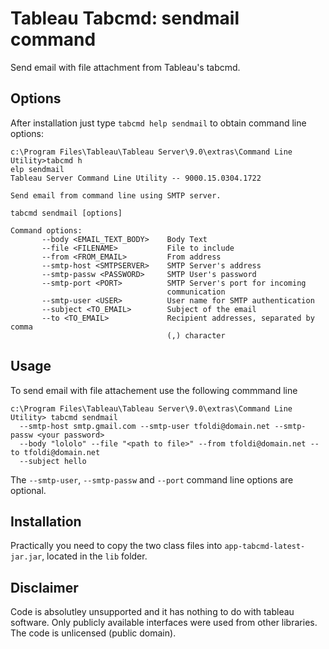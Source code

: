 # Tableau Tabcmd: sendmail command

Send email with file attachment from Tableau's tabcmd.

## Options

After installation just type `tabcmd help sendmail` to obtain command line options:

    c:\Program Files\Tableau\Tableau Server\9.0\extras\Command Line Utility>tabcmd h
    elp sendmail
    Tableau Server Command Line Utility -- 9000.15.0304.1722

    Send email from command line using SMTP server.

    tabcmd sendmail [options]

    Command options:
           --body <EMAIL_TEXT_BODY>    Body Text
           --file <FILENAME>           File to include
           --from <FROM_EMAIL>         From address
           --smtp-host <SMTPSERVER>    SMTP Server's address
           --smtp-passw <PASSWORD>     SMTP User's password
           --smtp-port <PORT>          SMTP Server's port for incoming
                                       communication
           --smtp-user <USER>          User name for SMTP authentication
           --subject <TO_EMAIL>        Subject of the email
           --to <TO_EMAIL>             Recipient addresses, separated by comma
                                       (,) character

## Usage

To send email with file attachement use the following commmand line

    c:\Program Files\Tableau\Tableau Server\9.0\extras\Command Line Utility> tabcmd sendmail 
      --smtp-host smtp.gmail.com --smtp-user tfoldi@domain.net --smtp-passw <your password> 
      --body "lololo" --file "<path to file>" --from tfoldi@domain.net --to tfoldi@domain.net 
      --subject hello

The `--smtp-user`, `--smtp-passw` and `--port` command line options are optional. 

## Installation

Practically you need to copy the two class files into `app-tabcmd-latest-jar.jar`, located in the `lib` folder.

 
## Disclaimer 

Code is absolutley unsupported and it has nothing to do with tableau software.  Only publicly available interfaces were used from other libraries. 
The code is unlicensed (public domain).
